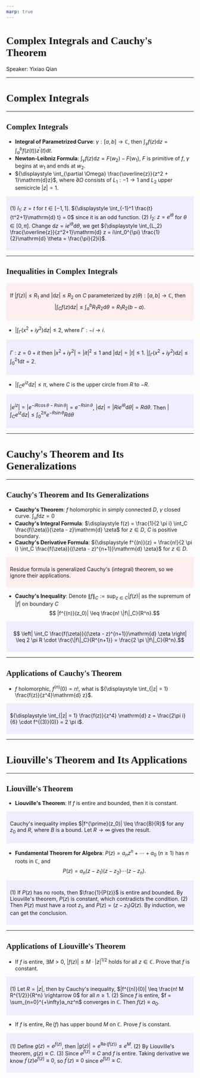 ```yaml
---
marp: true
---
```

<style>
  section {
    font-family: 'LXGW Bright';
  }

  h1, h2, h3 {
    font-family: 'LXGW Bright';
  }
</style>
<style>
img[alt~="center"] {
  display: block;
  margin: 0 auto;
}
</style>
<style>
.note {
  background-color: #eef;
  padding: 10px;
  margin: 10px 0;
  text-align: left;
}
.trick {
  background-color: #fee;
  padding: 10px;
  margin: 10px 0;
  text-align: left;
}
</style>

# Complex Integrals and Cauchy's Theorem

Speaker: Yixiao Qian

---

# Complex Integrals

---

## Complex Integrals

- **Integral of Parametrized Curve**: $\gamma: [a, b] \rightarrow \mathbb{C}$, then ${\displaystyle \int_{\gamma} f(z)\mathrm{d} z = \int_a^b f(z(t))z^{\prime}(t)\mathrm{d} t}$.
- **Newton-Leibniz Formula**: ${\displaystyle \int_{\gamma}f(z)\mathrm{d}z = F(w_2) - F(w_1)}$, $F$ is primitive of $f$, $\gamma$ begins at $w_1$ and ends at $w_2$.
- ${\displaystyle \int_{\partial \Omega} \frac{\overline{z}}{z^2 + 1}\mathrm{d}z}$, where $\partial \Omega$ consists of $L_1: -1 \rightarrow 1$ and $L_2$ upper semicircle $|z| = 1$.

<div class=note>

(1) $I_1$: $z = t$ for $t \in [-1,1]$. ${\displaystyle \int_{-1}^1 \frac{t}{t^2+1}\mathrm{d} t} = 0$ since it is an odd function.
(2) $I_2$: $z = e^{i\theta}$ for $\theta \in [0, \pi]$. Change $\mathrm{d}z = ie^{i\theta}\mathrm{d} \theta$, we get ${\displaystyle \int_{L_2} \frac{\overline{z}}{z^2+1}\mathrm{d} z = i\int_0^{\pi} \frac{1}{2}\mathrm{d} \theta = \frac{\pi}{2}i}$.

</div>

---

## Inequalities in Complex Integrals

<div class=trick>

If $|f(z)| \leq R_1$ and $|\mathrm{d} z| \leq R_2$ on $C$ parameterized by $z(\theta): [a, b] \rightarrow \mathbb{C}$, then
$$ \left| \int_C f(z) \mathrm{d} z \right| \leq \int_a^b R_1 R_2 \mathrm{d}\theta = R_1R_2(b-a). $$

</div>

- ${\displaystyle \left| \int_{\Gamma}(x^2+iy^2)\mathrm{d} z \right| \leq 2}$, where $\Gamma: -i \rightarrow i$.

<div class=note>

$\Gamma: z = 0 + it$ then $|x^2 + iy^2| = |it|^2 \leq 1$ and $|\mathrm{d}z| = |t| \leq 1$. ${\displaystyle \left| \int_{\Gamma}(x^2+iy^2)\mathrm{d} z \right| \leq \int_0^2 1 \mathrm{d} t = 2}$.

</div>

- ${\displaystyle \left| \int_C e^{iz}\mathrm{d} z \right| \leq \pi}$, where $C$ is the upper circle from $R$ to $-R$.

<div class=note>

$|e^{iz}| = |e^{- iR \cos \theta - R \sin \theta}| = e^{-R \sin \theta}$, $|\mathrm{d}z| = |Rie^{i\theta}\mathrm{d}\theta| = R\mathrm{d}\theta$. Then ${\displaystyle \left| \int_C e^{iz}\mathrm{d}z \right| \leq \int_0^{2\pi} e^{-R\sin\theta} R \mathrm{d}\theta}$

</div>

---

# Cauchy's Theorem and Its Generalizations

---

## Cauchy's Theorem and Its Generalizations

- **Cauchy's Theorem**: $f$ holomorphic in simply connected $D$, $\gamma$ closed curve. $\displaystyle \int_{\gamma} f \mathrm{d} z = 0$
- **Cauchy's Integral Formula**: $\displaystyle f(z) = \frac{1}{2 \pi i} \int_C \frac{f(\zeta)}{\zeta - z}\mathrm{d} \zeta$ for $z \in D$, $C$ is positive boundary.
- **Cauchy's Derivative Formula**: ${\displaystyle f^{(n)}(z) = \frac{n!}{2 \pi i} \int_C \frac{f(\zeta)}{(\zeta - z)^{n+1}}\mathrm{d} \zeta}$ for $z \in D$.

<div class=trick>

Residue formula is generalized Cauchy's (integral) theorem, so we ignore their applications.

</div>

- **Cauchy's Inequality**: Denote $\|f\|_C := \sup_{z \in C}|f(z)|$ as the supremum of $|f|$ on boundary $C$
$$ |f^{(n)}(z_0)| \leq \frac{n! \|f\|_C}{R^n}.$$

<div class=note>

$$ \left| \int_C \frac{f(\zeta)}{(\zeta - z)^{n+1}}\mathrm{d} \zeta \right| \leq 2 \pi R \cdot \frac{\|f\|_C}{R^{n+1}} = \frac{2 \pi \|f\|_C}{R^n}.$$

</div>

---

## Applications of Cauchy's Theorem

- $f$ holomorphic, $f^{(n)}(0) = n!$, what is ${\displaystyle \int_{|z| = 1} \frac{f(z)}{z^4}\mathrm{d} z}$.

<div class=note>

${\displaystyle \int_{|z| = 1} \frac{f(z)}{z^4} \mathrm{d} z = \frac{2\pi i}{6} \cdot f^{(3)}(0)} = 2 \pi i$.

</div>

---

# Liouville's Theorem and Its Applications

---

## Liouville's Theorem

- **Liouville's Theorem**: If $f$ is entire and bounded, then it is constant.

<div class=note>

Cauchy's inequality implies $|f^{\prime}(z_0)| \leq \frac{B}{R}$ for any $z_0$ and $R$, where $B$ is a bound. Let $R \rightarrow \infty$ gives the result.

</div>

- **Fundamental Theorem for Algebra**: $P(z) = a_nz^n + \cdots + a_0$ ($n \geq 1$) has $n$ roots in $\mathbb{C}$, and
$$ P(z) = a_n(z-z_1)(z-z_2)\cdots (z-z_n). $$

<div class=note>

(1) If $P(z)$ has no roots, then $\frac{1}{P(z)}$ is entire and bounded. By Liouville's theorem, $P(z)$ is constant, which contradicts the condition.
(2) Then $P(z)$ must have a root $z_1$, and $P(z) = (z-z_1)Q(z)$. By induction, we can get the conclusion.
</div>

---

## Applications of Liouville's Theorem

- If $f$ is entire, $\exists M > 0$, $|f(z)| \leq M \cdot |z|^{1/2}$ holds for all $z \in \mathbb{C}$. Prove that $f$ is constant.

<div class=note>

(1) Let $R = |z|$, then by Cauchy's inequality, $|f^{(n)}(0)| \leq \frac{n! M R^{1/2}}{R^n} \rightarrow 0$ for all $n \geq 1$.
(2) Since $f$ is entire, $f = \sum_{n=0}^{+\infty}a_nz^n$ converges in $\mathbb{C}$. Then $f(z) \equiv a_0$.

</div>

- If $f$ is entire, $\operatorname{Re}(f)$ has upper bound $M$ on $\mathbb{C}$. Prove $f$ is constant.

<div class=note>

(1) Define $g(z) = e^{f(z)}$, then $|g(z)| = e^{\operatorname{Re}(f(z))} \leq e^M$.
(2) By Liouville's theorem, $g(z) \equiv C$.
(3) Since $e^{f(z)} \equiv C$ and $f$ is entire. Taking derivative we know $f^{\prime}(z) e^{f(z)} \equiv 0$, so $f^{\prime}(z) \equiv 0$ since $e^{f(z)} \equiv C$.

</div>




